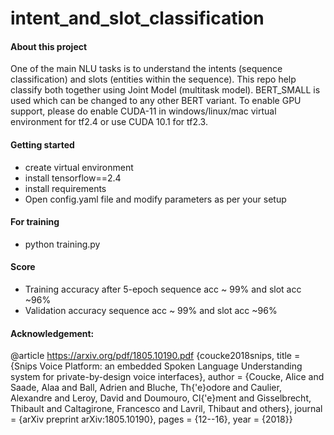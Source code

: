 # intent_and_slot_classification
#### About this project
One of the main NLU tasks is to understand the intents (sequence classification) and slots (entities within the sequence). This repo help classify both together using Joint Model (multitask model). BERT_SMALL is used which can be changed to any other BERT variant. To enable GPU support, please do enable CUDA-11 in windows/linux/mac virtual environment for tf2.4 or use CUDA 10.1 for tf2.3.

#### Getting started
- create virtual environment
- install tensorflow==2.4
- install requirements 
- Open config.yaml file and modify parameters as per your setup

#### For training
- python training.py 

#### Score
- Training accuracy after 5-epoch sequence acc ~ 99% and slot acc ~96%
- Validation accuracy sequence acc ~ 99% and slot acc ~96%

#### Acknowledgement:
@article https://arxiv.org/pdf/1805.10190.pdf
{coucke2018snips, title = {Snips Voice Platform: an embedded Spoken Language Understanding system for private-by-design voice interfaces}, author = {Coucke, Alice and Saade, Alaa and Ball, Adrien and Bluche, Th{'e}odore and Caulier, Alexandre and Leroy, David and Doumouro, Cl{'e}ment and Gisselbrecht, Thibault and Caltagirone, Francesco and Lavril, Thibaut and others}, journal = {arXiv preprint arXiv:1805.10190}, pages = {12--16}, year = {2018}}

